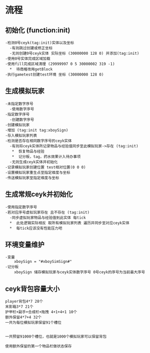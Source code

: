 # 流程

## 初始化 (function:init) 
    -检测0号ceyk(tag:init)实体以及坐标 
      -有则跳过创建或修正坐标
      -无则创建0号ceyk实体 实际坐标 (30000000 128 0) 并添加(tag:init)
    -使用0号实体完成区域加载
    -使用fill完成区域清理 (29999997 0 5 30000002 319 -1) 
      *  待商榷改用getBlock
    -执行gametest创建test环境 坐标 (30000000 128 0)
     

## 生成模拟玩家 
    
    -未指定数字序号
      -使用数字序号
    -指定数字序号
      -创建数字序号
    -创建模拟玩家
    -增加 (tag:init tag:xboySign)
    -存入模拟玩家列表
    -检测是否存在相同数字序号的ceyk实体
      -有则将ceyk实体所记录物品与经验值同步至此模拟玩家->存在 (tag:init)
       *  恢复物品与经验 
       *  记分板，tag，药水效果计入待办事项
      -无则生成ceyk实体并初始化
    -记录模拟玩家创建位置 test相对位置(0 0 0)
    -设置模拟玩家重生点至指定维度与坐标    
    -传送模拟玩家至指定维度与坐标 

## 生成常规ceyk并初始化 

    -使用指定数字序号
    -若对应序号虚拟玩家存在 且不存在 (tag:init)
      -同步虚拟玩家物品与经验值到此实体 每tick
      *  此处逻辑实际相反 取所有模拟玩家列表 遍历并同步至对应ceyk实体
      *  每tick应该没有性能压力吧 

## 环境变量维护 

    -变量
        xboySign = "#xboySimSign#"
    -记分板
        xboySign 储存模拟玩家与ceyk实体数字序号 0号ceyk的序号为当前最大序号
 

## ceyk背包容量大小
 
    player背包4*7 28个
    末影箱3*7 21个
    护甲栏+副手+合成栏+拖拽 4+1+4+1 10个
    额外保留4*7+4 32个
    一共为每位模拟玩家保留91个槽位 
    

    一共预留91000个槽位，也就是1000个模拟玩家可以保留背包

    使用额外保留的第一个物品栏做状态保存